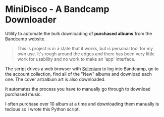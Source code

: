 # MiniDisco - A Bandcamp Downloader
Utility to automate the bulk downloading of __purchased albums__ from the Bandcamp website.

> This is project is in a state that it works, but is personal tool 
> for my own use. It's rough around the edges and there has been very little work
> for usability and no work to make an 'app' interface. 

The script drives a web browser with [Selenium](https://www.selenium.dev/) to 
log into Bandcamp, go to the account collection, find all of the "New" albums and
download each one. The cover art/album art is also downloaded.

It automates the process you have to manually go through to download purchased music. 

I often purchase over 10 album at a time and downloading them manually is tedious so
I wrote this Python script.


